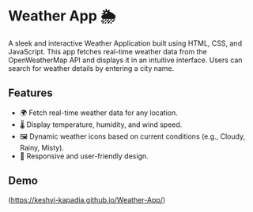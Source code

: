 # Weather App 🌦️

A sleek and interactive Weather Application built using HTML, CSS, and JavaScript. This app fetches real-time weather data from the OpenWeatherMap API and displays it in an intuitive interface. Users can search for weather details by entering a city name.

## Features
- 🌍 Fetch real-time weather data for any location.
- 🌡️ Display temperature, humidity, and wind speed.
- 🖼️ Dynamic weather icons based on current conditions (e.g., Cloudy, Rainy, Misty).
- 🌟 Responsive and user-friendly design.

## Demo
(https://keshvi-kapadia.github.io/Weather-App/)

